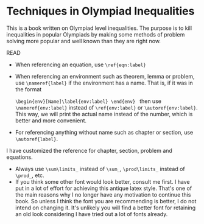 # Techniques in Olympiad Inequalities

This is a book written on Olympiad level inequalities. The purpose is to kill inequalities in popular Olympiads by making some methods of problem solving more popular and well known than they are right now.

READ
* When referencing an equation, use `\ref{eqn:label}`
* When referencing an environment such as theorem, lemma or problem, use `\nameref{label}` if the environment has a name. That is, if it was in the format
  
    `\begin{env}[Name]\label{env:label}
      \end{env}
     `
 then use `\nameref{env:label}` instead of `\ref{env:label}` or `\autoref{env:label}`. This way, we will print the actual name instead of the number, which is better and more convenient.
* For referencing anything without name such as chapter or section, use `\autoref{label}`. 

I have customized the reference for chapter, section, problem and equations.
* Always use `\sum\limits_` instead of `\sum_`, `\prod\limits_` instead of `\prod_`, etc.
* If you think some other font would look better, consult me first. I have put in a lot of effort for achieving this antique latex style. That's one of the main reasons why I no longer have any motivation to continue this book. So unless I think the font you are recommending is better, I do not intend on changing it. It's unlikely you will find a better font for retaining an old  look considering I have tried out a lot of fonts already.
